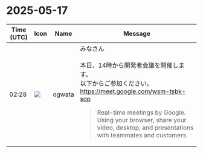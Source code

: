# 2025-05-17

|Time (UTC)|Icon|Name|Message|
|---|---|---|---|
|02:28|![](https://avatars.slack-edge.com/2019-11-22/845042642576_070441337abaca9fb7b3_72.png)|ogwata|みなさん<br><br>本日、14時から開発者会議を開催します。<br>以下からご参加ください。<br><https://meet.google.com/wsm-tsbk-sop><br><blockquote>Real-time meetings by Google. Using your browser, share your video, desktop, and presentations with teammates and customers.</blockquote>|
